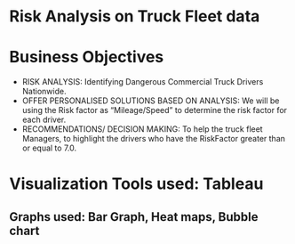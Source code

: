 # Risk Analysis on Truck Fleet data

<h1>Business Objectives</h1>
<ul>
  <li>RISK ANALYSIS: Identifying Dangerous Commercial Truck Drivers Nationwide.</li>
  <li>OFFER PERSONALISED SOLUTIONS BASED ON ANALYSIS: We will be using the Risk factor as “Mileage/Speed” to determine the risk factor for each driver.</li>
  <li>RECOMMENDATIONS/ DECISION MAKING: To help the truck fleet Managers, to highlight the drivers who have the RiskFactor greater than or equal to 7.0.</li>
</ul>

<h1>Visualization Tools used: Tableau</h1>

<h2>Graphs used: Bar Graph, Heat maps, Bubble chart</h2>
